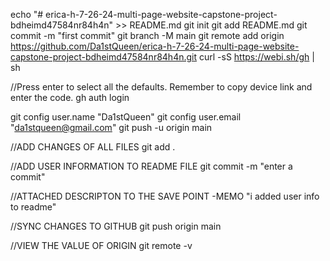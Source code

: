 echo "# erica-h-7-26-24-multi-page-website-capstone-project-bdheimd47584nr84h4n" >> README.md
git init
git add README.md
git commit -m "first commit"
git branch -M main
git remote add origin https://github.com/Da1stQueen/erica-h-7-26-24-multi-page-website-capstone-project-bdheimd47584nr84h4n.git
curl -sS https://webi.sh/gh | sh

//Press enter to select all the defaults. Remember to copy device link and enter the code.
gh auth login

git config user.name "Da1stQueen"
git config user.email "da1stqueen@gmail.com"
git push -u origin main

//ADD CHANGES OF ALL FILES
git add .

//ADD USER INFORMATION TO README FILE
 git commit -m "enter a commit"
 
 //ATTACHED DESCRIPTON TO THE SAVE POINT -MEMO
 "i added user info to readme"

//SYNC CHANGES TO GITHUB
git push origin main

//VIEW THE VALUE OF ORIGIN
git remote -v

